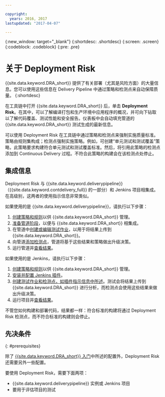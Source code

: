 ```yaml
---

copyright:
  years: 2016, 2017
lastupdated: "2017-04-07"

---
```


{:new_window: target="_blank"}
{:shortdesc: .shortdesc}
{:screen: .screen}
{:codeblock: .codeblock}
{:pre: .pre}

# 关于 Deployment Risk

{{site.data.keyword.DRA_short}} 提供了有关部署（尤其是风险方面）的大量信息。您可以使用这些信息在 Delivery Pipeline 中通过策略和检测点来自动保障质量。
{:shortdesc}

在工具链中打开 {{site.data.keyword.DRA_short}} 后，单击 **Deployment Risk**。在其中，可以了解编译打包和生产环境中应用程序的概况，并可向下钻取以了解代码覆盖、测试性能和安全报告。仪表板中会自动填充管道的 {{site.data.keyword.DRA_short}} 测试生成的最新信息。

可以使用 Deployment Risk 在工具链中通过策略和检测点来强制实施质量标准。策略由规则集构成；检测点强制实施策略。例如，可创建“单元测试和测试覆盖”策略，此策略要求构建符合单元测试和测试覆盖标准。然后，将引用此策略的检测点添加到 Continuous Delivery 过程。不符合此策略的构建会在该检测点处停止。 

## 集成信息

Deployment Risk 与 {{site.data.keyword.deliverypipeline}}（{{site.data.keyword.contdelivery_full}} 的一部分）和 Jenkins 项目相集成。在高级别，这两者的使用指示信息非常类似。  

如果使用的是 {{site.data.keyword.deliverypipeline}}，请执行以下步骤：

1. [创建策略和规则](risk_policies.html)以供 {{site.data.keyword.DRA_short}} 管理。
2. [准备管道阶段](risk_cd.html)，以便与 {{site.data.keyword.DRA_short}} 相集成。
3. 在管道中[创建或编辑测试作业](risk_cd.html)，以用于将结果上传到 {{site.data.keyword.DRA_short}}。
4. 向管道[添加检测点](risk_cd.html)，管道将基于这些结果和策略做出升级决策。
5. 运行管道并[查看结果](results.html)。

如果使用的是 Jenkins，请执行以下步骤：

1. [创建策略和规则](risk_policies.html)以供 {{site.data.keyword.DRA_short}} 管理。
2. [安装并配置 Jenkins 插件](risk_jenkins.html)。
3. [创建测试作业和检测点，如插件指示信息中所述](risk_jenkins.html)。测试会将结果上传到 {{site.data.keyword.DRA_short}} 进行分析，而检测点会使用这些结果来做出升级决策。
4. 运行项目并[查看结果](results.html)。 

不管您如何构建和部署代码，结果都一样：符合标准的构建将通过 Deployment Risk 检测点，而不符合标准的构建则会停止。 

## 先决条件
{: #prerequisites}

除了 [{{site.data.keyword.DRA_short}} 入门](/docs/services/DevOpsInsights/index.html)中所述的配置外，Deployment Risk 还需要另外一些配置。

要使用 Deployment Risk，需要下面两项：

* {{site.data.keyword.deliverypipeline}} 实例或 Jenkins 项目
* 要用于评估项目的测试
